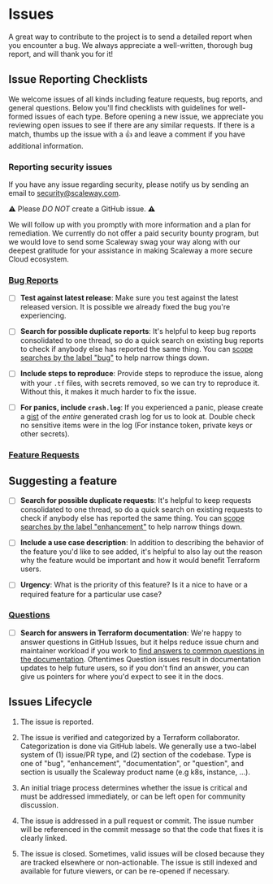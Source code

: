 # Issues

A great way to contribute to the project is to send a detailed report when you encounter a bug.
We always appreciate a well-written, thorough bug report, and will thank you for it!

## Issue Reporting Checklists

We welcome issues of all kinds including feature requests, bug reports, and general questions.
Below you'll find checklists with guidelines for well-formed issues of each type.
Before opening a new issue, we appreciate you reviewing open issues to see if there are any similar requests.
If there is a match, thumbs up the issue with a 👍 and leave a comment if you have additional information.

### Reporting security issues

If you have any issue regarding security, please notify us by sending an email to [security@scaleway.com](mailto:security@scaleway.com).

⚠️ Please _DO NOT_ create a GitHub issue. ⚠️

We will follow up with you promptly with more information and a plan for remediation.
We currently do not offer a paid security bounty program, but we would love to send some Scaleway swag your way along with our deepest gratitude for your assistance in making Scaleway a more secure Cloud ecosystem.

### [Bug Reports](https://github.com/scaleway/terraform-provider-scaleway/issues/new?template=Bug_Report.md)

 - [ ] __Test against latest release__: Make sure you test against the latest released version.
   It is possible we already fixed the bug you're experiencing.

 - [ ] __Search for possible duplicate reports__: It's helpful to keep bug reports consolidated to one thread, so do a quick search on existing bug reports to check if anybody else has reported the same thing.
   You can [scope searches by the label "bug"](https://github.com/scaleway/terraform-provider-scaleway/issues?q=is%3Aopen+is%3Aissue+label%3Abug) to help narrow things down.

 - [ ] __Include steps to reproduce__: Provide steps to reproduce the issue, along with your `.tf` files, with secrets removed, so we can try to reproduce it.
   Without this, it makes it much harder to fix the issue.

 - [ ] __For panics, include `crash.log`__: If you experienced a panic, please create a [gist](https://gist.github.com) of the *entire* generated crash log for us to look at.
   Double check no sensitive items were in the log (For instance token, private keys or other secrets).

### [Feature Requests](https://github.com/scaleway/terraform-provider-scaleway/issues/new?labels=enhancement&template=Feature_Request.md)

## Suggesting a feature

 - [ ] __Search for possible duplicate requests__: It's helpful to keep requests consolidated to one thread, so do a quick search on existing requests to check if anybody else has reported the same thing.
   You can [scope searches by the label "enhancement"](https://github.com/scaleway/terraform-provider-scaleway/issues?q=is%3Aopen+is%3Aissue+label%3Aenhancement) to help narrow things down.

 - [ ] __Include a use case description__: In addition to describing the behavior of the feature you'd like to see added, it's helpful to also lay out the reason why the feature would be important and how it would benefit Terraform users.

 - [ ] __Urgency__: What is the priority of this feature? Is it a nice to have or a required feature for a particular use case?  

### [Questions](https://github.com/scaleway/terraform-provider-scaleway/issues/new?labels=question&template=Question.md)

 - [ ] __Search for answers in Terraform documentation__: We're happy to answer questions in GitHub Issues, but it helps reduce issue churn and maintainer workload if you work to [find answers to common questions in the documentation](https://www.terraform.io/docs/providers/scaleway/index.html).
   Oftentimes Question issues result in documentation updates to help future users, so if you don't find an answer, you can give us pointers for where you'd expect to see it in the docs.

## Issues Lifecycle

1. The issue is reported.

2. The issue is verified and categorized by a Terraform collaborator.
   Categorization is done via GitHub labels. We generally use a two-label system of (1) issue/PR type, and (2) section of the codebase.
   Type is one of "bug", "enhancement", "documentation", or "question", and section is usually the Scaleway product name (e.g k8s, instance, ...).

3. An initial triage process determines whether the issue is critical and must be addressed immediately, or can be left open for community discussion.

4. The issue is addressed in a pull request or commit. The issue number will be referenced in the commit message so that the code that fixes it is clearly linked.

5. The issue is closed.
   Sometimes, valid issues will be closed because they are tracked elsewhere or non-actionable.
   The issue is still indexed and available for future viewers, or can be re-opened if necessary.
